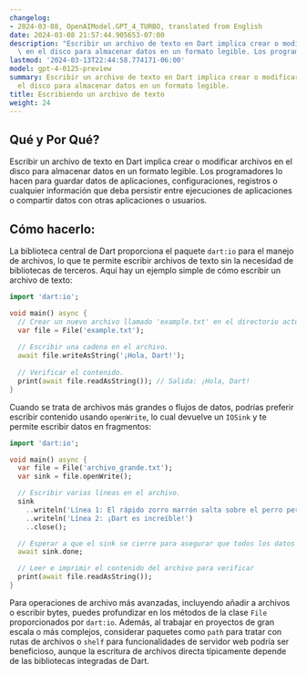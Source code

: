 ```yaml
---
changelog:
- 2024-03-08, OpenAIModel.GPT_4_TURBO, translated from English
date: 2024-03-08 21:57:44.905653-07:00
description: "Escribir un archivo de texto en Dart implica crear o modificar archivos\
  \ en el disco para almacenar datos en un formato legible. Los programadores lo hacen\u2026"
lastmod: '2024-03-13T22:44:58.774171-06:00'
model: gpt-4-0125-preview
summary: Escribir un archivo de texto en Dart implica crear o modificar archivos en
  el disco para almacenar datos en un formato legible.
title: Escribiendo un archivo de texto
weight: 24
---
```


## Qué y Por Qué?
Escribir un archivo de texto en Dart implica crear o modificar archivos en el disco para almacenar datos en un formato legible. Los programadores lo hacen para guardar datos de aplicaciones, configuraciones, registros o cualquier información que deba persistir entre ejecuciones de aplicaciones o compartir datos con otras aplicaciones o usuarios.

## Cómo hacerlo:
La biblioteca central de Dart proporciona el paquete `dart:io` para el manejo de archivos, lo que te permite escribir archivos de texto sin la necesidad de bibliotecas de terceros. Aquí hay un ejemplo simple de cómo escribir un archivo de texto:

```dart
import 'dart:io';

void main() async {
  // Crear un nuevo archivo llamado 'example.txt' en el directorio actual.
  var file = File('example.txt');
  
  // Escribir una cadena en el archivo.
  await file.writeAsString('¡Hola, Dart!');
  
  // Verificar el contenido.
  print(await file.readAsString()); // Salida: ¡Hola, Dart!
}
```

Cuando se trata de archivos más grandes o flujos de datos, podrías preferir escribir contenido usando `openWrite`, lo cual devuelve un `IOSink` y te permite escribir datos en fragmentos:

```dart
import 'dart:io';

void main() async {
  var file = File('archivo_grande.txt');
  var sink = file.openWrite();

  // Escribir varias líneas en el archivo.
  sink
    ..writeln('Línea 1: El rápido zorro marrón salta sobre el perro perezoso.')
    ..writeln('Línea 2: ¡Dart es increíble!')
    ..close();

  // Esperar a que el sink se cierre para asegurar que todos los datos estén escritos en el archivo.
  await sink.done;

  // Leer e imprimir el contenido del archivo para verificar
  print(await file.readAsString());
}
```

Para operaciones de archivo más avanzadas, incluyendo añadir a archivos o escribir bytes, puedes profundizar en los métodos de la clase `File` proporcionados por `dart:io`. Además, al trabajar en proyectos de gran escala o más complejos, considerar paquetes como `path` para tratar con rutas de archivos o `shelf` para funcionalidades de servidor web podría ser beneficioso, aunque la escritura de archivos directa típicamente depende de las bibliotecas integradas de Dart.
